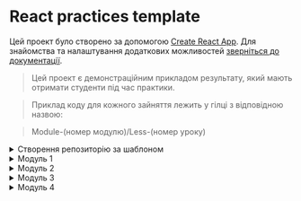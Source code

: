 # React practices template

Цей проект було створено за допомогою
[Create React App](https://github.com/facebook/create-react-app). Для знайомства
та налаштування додаткових можливостей
[зверніться до документації](https://facebook.github.io/create-react-app/docs/getting-started).

> Цей проект є демонстраційним прикладом результату, який мають отримати
> студенти під час практики.

> Приклад коду для кожного зайняття лежить у гілці з відповідною назвою:

> Module-(номер модулю)/Less-(номер уроку)

<details>
  <summary>Створення репозиторію за шаблоном</summary>

## Створення репозиторію за шаблоном

Використовуйте цей репозиторій як шаблон для створення репозиторію свого
проекту. Для цього натисніть на кнопку `«Use this template»` та оберіть опцію
`«Create a new repository»`, як показано на зображенні.

![Creating repo from a template step 1](./assets/template-step-1.png) Далі, у
Вас відкриється сторінка створення нового репозиторію. Заповніть поле імені та
переконайтесь, що репозиторій публічний, після цього натисніть кнопку
`«Create repository from template»`.

![Creating repo from a template step 2](./assets/template-step-2.png) Після
того, як репозиторій буде створено, необхідно перейти до налаштувань цього
репозиторію, а саме: `Settings` > `Actions` > `General`, як показано на
зображенні.

![Settings GitHub Actions permissions step 1](./assets/gh-actions-perm-1.png)

Скролимо сторінку до самого низу. Далі, у секції `«Workflow permissions»`
потрібно обрати опцію `«Read and write permissions»` та поставити галочку на
чекбокс. Це необхідно для автоматизації процесу деплоя проекту.

![Settings GitHub Actions permissions step 2](./assets/gh-actions-perm-2.png)
Тепер, Ви маєте власний репозиторій проекту, з такою ж самою структурою файлів
та папок, як на шаблоні. Далі, працюйте з ним, як з будь-яким особистим
репозиторієм, клонуйте його мобі на компʼютер, пишіть код, робіть коміти та
відправляйте їх на GitHub.

</details>
<details>
  <summary>Модуль 1</summary>
  
###
<details>
  <summary>Заняття 1</summary>

### Заняття 1

-   [ ] Створити шаблон проекту з
        [шаблону для ДЗ](https://github.com/goitacademy/react-homework-template#readme)
-   [ ] Налаштувати проект згідно
        [Readme](https://github.com/goitacademy/react-homework-template#readme)
-   [ ] Перевірити деплой
-   [ ] Клонувати проект на ПК
-   [ ] Створити гілку `Module-01/Less-01` для практики

---

-   [ ] Розглянути структуру проекту
-   [ ] Розглянути детально файли `index.js`, `index.css`, `App.jsx`
-   [ ] Почистити файл `App.jsx` щоб він рендерив пустий фрагмент
-   [ ] Відправити файл `users.json` студентам, щоб вони додали його собі.
    > (файл містить масив юзерів, який потрібно зарендерити)
-   [ ] Розглянути файл `users.json`, як виглядає, що містить, що маємо
        зарендерити

---

-   [ ] У файлі `App.jsx`, зробити імпорт `users` з файлу `users.json`
-   [ ] Створити компонент `UsersList.jsx`
-   [ ] Зарендерити компонент `UsersList.jsx` в компоненті `App.jsx`
-   [ ] Передати через пропси `users` з компоненту `App.jsx` </br>в компонент
        `UsersList.jsx`. (далі `компонент 1`)
-   [ ] В `компоненті 1`, отримуємо users за допомогою деструктуризації пропсів
-   [ ] В рендері `компоненту 1`, створюємо `<ul></ul>`, де запускаємо
        </br>метод `map` по масиву `users`.
-   [ ] На кожній ітерації створюємо `<li></li>`, де як текст має бути імʼя
        юреза.
-   [ ] Дивимось результат в браузері. Вікриваємо консоль та обговорюємо
        помилку.
-   [ ] Фіксимо її. Додаємо пропс `key` зі значенням `id` юзера, елементу
        `<li></li>`.
-   [ ] Дивимось результат в браузері.
-   [ ] Створюємо всередені елементу `<li></li>` теги та наповнюємо </br>їх з
        даними юзера, згідно завдання.
-   [ ] Перевіряємо результат.

---

-   [ ] Створюємо новий компонент `User.jsx` (далі `компонент 2`)
-   [ ] Забираємо розмітку, яку повертає метод `map` в `компоненті 1` та
        </br>додаємо її в рендер `компоненту 2`.
-   [ ] Імпортуємо `компонент 2` в `компонент 1`.
-   [ ] Додаємо рендер `компоненту 2` як результат виконання методу `map`.
-   [ ] Передаємо через пропси `компоненту 2` параметр `user` </br>(елемент
        ітерації методу `map`)
-   [ ] Робимо деструктуризацію `user` з пропсів та глибоку деструктуризацію
        всіх необхідних ключів.
-   [ ] Дивимось результат в браузері. Вікриваємо консоль та обговорюємо
        помилку.
-   [ ] Фіксимо її. Додаємо пропс `key` зі значенням `id` юзера, `компоненту 2`.
-   [ ] Дивимось результат в браузері.
-   [ ] Інсталюємо пакет `'prop-types'`
-   [ ] Розписуємо обʼєкт `propTypes` для `компоненту 2`
-   [ ] Розписуємо обʼєкт `propTypes` для `компоненту 1`

---

-   [ ] Виконуємо коміт та пуш в гілку `Module-01/Less-01`
-   [ ] Створюємо `Pull request` на гілку `main`. Мержимо.

---

---

</details>

<details>
  <summary>Заняття 2</summary>
  
### Заняття 2

-   [ ] Створюємо нову гілку `Module-01/Less-02`

---

-   [ ] Створюємо пустий компонент `Section.jsx`
-   [ ] Огортаємо ним компонент `UsersList.jsx` (в рендері `App.jsx`)
-   [ ] Також огортаємо ним рендер компоненту `User.jsx` (тобто елемент
        `<li></li>`)
-   [ ] В компоненті `Section.jsx` додаємо в рендер парний тег
        `<section></section>`
-   [ ] Дивимось результат в браузері.
-   [ ] Оговорюємо зі студентами, яким чином зарендерити компоненти, </br>які ми
        огорнули в `<Section>`. (пропс children)
-   [ ] Додаємо {children} в рендер між тегами `<section>`

```javascript
<section>{children}</section>
```

---

-   [ ] Переходимо в `App.jsx` та передаємо компоненту `Section` пропс
        title='Users List'
-   [ ] В компоненті `Section.jsx` додаємо в деструктуризацію пропс `title`.
-   [ ] Додаємо тег `<h2>` з текстом `title` в середину тегу
        `<section></section>`
-   [ ] Аналізуємо зі студентами ситуцію, що пропс `title` приходить не завжди.
-   [ ] Додаємо рендер за умовою, за допомогою `&&`.

---

> module.css

-   [ ] Створюємо файл `Section.module.css`
-   [ ] В цьому файлі пишемо селектор з невеликою стилізацією (на свій смак) для
        класу `.baseSection`
-   [ ] В компоненті `Section` імпортуємо стилі з `Section.module.css`
-   [ ] Додаємо клас `.baseSection` тегу `<section>`
-   [ ] Дивимось результат в браузері.
-   [ ] У файлі `Section.module.css` створюємо ще один селектор для класу
        `.superSection`
-   [ ] В цьому селекторі необхідно повторити всі стилі з попереднього
        селектору</br> та додати свої, оговорюємо це зі студентами. (`composes`)
-   [ ] Використовуємо `composes` для повторення стилів та дописуємо додатково
        якісь (на власний смак)
-   [ ] В компоненті `Section` обговорюємо зі студентами як зробити
        додавання</br> класу за умою, в залежності від пропсу `title`.

---

> styled-components

-   [ ] Інсталюємо бібліотеку `styled-components@5.3.10`
-   [ ] Створюємо файл `User.styled.js`
-   [ ] Імпортуємо в нього `styled` з бібліотеки `styled-components`
-   [ ] Інсталюємо розширення `vscode-styled-components` (для `VSCode`)
-   [ ] Cтворюємо компонент `Title` для стилізації тегу `<h2>`
-   [ ] Прописуємо елементарні стилі (за смаком)
-   [ ] Імпортуємо `Title` у компонент `User.jsx` та замінюємо ним тег `<h2>`
-   [ ] Дивимось результат в браузері.
-   [ ] Обговорюємо як додати обробку `:hover` на компонент `Title`. Додаємо.
-   [ ] У файлі `User.styled.js` cтворюємо ще один компонент `Text` для
        стилізації тегу `<p>`
-   [ ] Додаємо якусь базову стилізацію (на свій смак)
-   [ ] У компоненті `User` замінюємо тег `<p>`, в якому рендериться
        </br>інформація з `email`, на компонент `Text`.
-   [ ] У файлі `User.styled.js` cтворюємо ще один компонент `NativeText`
        </br>для стилізації тегу `<span>`
-   [ ] У компоненті `User` огортаємо значення `{emeil}` в компонент
        `NativeText`

```javascript
<Text>
    Email: <NativeText>{email}</NativeText>
</Text>
```

-   [ ] Оговорюємо як реалізувати підхід, щоб при наведенні на текст
        `Email:`</br> спрацював `hover-ефект` на компоненті `NativeText`.
-   [ ] Реалізовуємо цю логіку.

---

-   [ ] В компоненті `User` створюємо змінну `isEndedBiz`, </br>в яку заносимо
        результат перевірки - чи закінчується пропс `email` словом `biz`.
-   [ ] Обговорюємо, як в залежності від значення змінної `isEndedBiz` змінити
        колір компоненту `NativeText`
-   [ ] Передаємо компоненту `NativeText` пропс `isEndedBiz`.
-   [ ] В компоненті `NativeText` змінюємо колір тексту в залежності від пропсу
        `isEndedBiz`.

---

-   [ ] Виконуємо коміт та пуш в гілку `Module-01/Less-02`
-   [ ] Створюємо `Pull request` на гілку `main`. Мержимо.

---

</details>

</details>
<details>
  <summary>Модуль 2</summary>
  
###
<details>
  <summary>Заняття 1</summary>

### Заняття 1

-   [ ] Створюємо нову гілку `Module-02/Less-01`

---

-   [ ] Перероблюємо компонент `App` на класовий
-   [ ] Додаємо стейт з ключиком `users`, дефолтним значенням якого,</br> буде
        масив імпортований з файлу `users.json`
-   [ ] Змінюємо передачу пропсів в компонент `UsersList`, з урахуванням стейту.
-   [ ] Додаємо деструктуризацію зі стейту в метод `render`

---

-   [ ] У файлі `Users.styled.js` створюємо стилізований компонент</br>
        `StyledButton` для тегу `<button>`
-   [ ] Додаємо цей компонент в рендер компоненту `User`
-   [ ] Обговорюємо зі студентами логіку реалізації видалення юзера
-   [ ] Створюємо у компоненті `App` метод `deleteUser`
-   [ ] Параметром цей меод має приймати `userId`
-   [ ] Обговорюємо роботу з `setState` від попереднього значення
-   [ ] Викликаємо цей метод та фільтруємо `prevState.users` за умовою
        неспівпадіння по `id`

```javascript
this.setState(prev => ({
    users: prev.users.filter(({ id }) => id !== userId),
}))
```

-   [ ] Передаємо метод `deleteUser` як пропс в компонент `UserList`.
-   [ ] В компоненті `UserList` забираємо пропс `deleteUser` та</br> передаємо
        далі в компонент `User`.
-   [ ] Доповнюємо обʼєкт `propTypes`

---

-   [ ] В компоненті `User` додаємо подію `onClick` на компонент `StyledButton`
-   [ ] Обговорюємо як правильно викликати метод `deleteUser`, щоб передати йому
        `id`
-   [ ] На `onClick` додаємо анонімний кол-бек, де викликаємо </br> метод
        `deleteUser` передаючи йому `id`

```javascript
<StyledButton onClick={() => deleteUsers(id)}>
```

-   [ ] Перевіряємо результат в браузері.

---

-   [ ] У файлі `users.json` додаємо кожному обʼєкту нову властивість
        </br>`hasJob` зі значенням `false`
-   [ ] В уомпненті `User` додаємо в рендер компонент `Text`, де текстом
        </br>буде: `Has Jsob: {hasJob.toString()}`
-   [ ] Додаємо в рендер ще один компонент `StyledButton` з </br>текстом
        `Change job Status`
-   [ ] Обговорюємо реалізацію зміни статусу юзера
-   [ ] Створюємо в компоненті `App` метод `changeUserStatus`
-   [ ] Реалізовуємо логіку зміни статусу
-   [ ] Передаємо цей метод через пропси так як і метод `deleteUser`, </br>в
        компонент `UsersList` потім далі в `User`
-   [ ] По анології з `deleteUser` викликаємо метод `changeUserStatus` </br>по
        кліку на `StyledButton` та передаємо йому `id` юзера
-   [ ] Перевіряємо результат в браузері.

---

-   [ ] Виконуємо коміт та пуш в гілку `Module-02/Less-01`
-   [ ] Створюємо `Pull request` на гілку `main`. Мержимо.

---

</details>

###

<details>
  <summary>Заняття 2</summary>

### Заняття 2

-   [ ] Створюємо нову гілку `Module-02/Less-02`

---

-   [ ] Створюємо новий компонент `Button`.
-   [ ] Цей компонент має рендерити `<button>` з атрибутом `"button"` та</br>
        текстом `{text}`, який ми отримуємо з пропсів.
-   [ ] Також додаємо подію `onClick` яка має викликати метод </br>`handleClick`
        який ми отримуємо з пропсів.
-   [ ] В компоненті `App` імпортуємо компонент `Button` та додаємо в рендер.
-   [ ] Передаємо йому пропс `text` зі значенням `'Open modal'`.
-   [ ] Додаємо новий ключ `isShowForm` в стейт, з дефолтним значенням `false`.
-   [ ] Створюємо функцію `openForm` для зміни цього стейту на `true`.
-   [ ] Передаємо компоненту `Button` пропс `handleClick` </br>значенням якого
        буде ф-я `openForm`

---

-   [ ] Створюємо новий класовий компонент `Form`.
-   [ ] Цьому компоненту в рендері створюємо розмітку для форми.

```javascript
<form>
    <label>Name:
        <input type="text" name="name"/>
    </label>
    <label>Email:
        <input type="email" name="email">
    </label>
    <button>Save</button>
</form>
```

-   [ ] Додаємо компоненту `Form` стейт з ключами `name` та `email`.
-   [ ] Додаємо інпутам атрибут `value` з відповідними значеннями зі стейту.
-   [ ] Cтврюємо метод `handleChange`.
-   [ ] В параметрах цього метода робимо глибоку деструктуризацію </br>для
        значень `name` та `value`.
-   [ ] В методі виконуємо зміну стейту в залежності від значення `name`

```javascript
this.setState({ [name]: value })
```

-   [ ] Імпортуємо компонент `Form` в компонент `App`.
-   [ ] Створюємо рендер за умовою:

```javascript
{
    isShowForm ? <Form /> : <Button />
}
```

---

-   [ ] В компоненті `App` створюємо метод `addUser`, який приймає </br>параметр
        `data`. (це буде обʼєкт з ключами `name` та `email` юзера)
-   [ ] Інсталюємо пакет `nanoid`
-   [ ] В методі `addUser` створюємо обʼєкт `newUser` з такими ключами:
-   [ ] Ключ `id` значенням якого буде результат виклику `nanoid`.
-   [ ] Ключ `isHasJob` зі значенням `false`
-   [ ] Розпилюємо, за допомогою спред оператора в середину обʼєкту
        </br>`newUser` обʼєкт `data` з параметрів ф-ї.
-   [ ] Далі необхідно змінити стейт `users` додавши до нього обʼєкт нового
        юзера `newUser`.

---

-   [ ] Передаємо метод `addUser` компоненту `Form` через пропси.
-   [ ] В компоненті `Form` створюємо метод `handleSubmit`.
-   [ ] В методі реалізовуємо логіку для обробки події `submit`.
-   [ ] Забираємо необхідні значення з `event`
-   [ ] Викликаємо метод `addUser` передаючи йому розпилений стейт.
-   [ ] Повертаємо стейт до дефолтного стану.
-   [ ] Додаємо на форму подію `onSubmit` з методом `handleSubmit`

---

-   [ ] В компоненті `App` створюємо метод `closeForm`
-   [ ] Метод має змінювати стейт `isShowForm` на значення `false`.
-   [ ] Передаємо цей метод як пропс компоненту `Form`
-   [ ] Викликаємо метод `closeForm` в методі `handleSubmit` компоненту `Form`.

---

-   [ ] Інсталюємо бібліотеку `formik`
-   [ ] Створюємо компонент `FormikForm`
-   [ ] Розгортаємо пустий компонент
-   [ ] Переписуємо логіку роботи компоненту `Form` з використанням
        </br>бібліотеки `formik`
-   [ ] По завершенню порівнюємо компоненти та тестуємо в браузері.

---

-   [ ] Виконуємо коміт та пуш в гілку `Module-02/Less-02`
-   [ ] Створюємо `Pull request` на гілку `main`. Мержимо.

---

</details>
</details>
<details>
  <summary>Модуль 3</summary>
  
###
<details>
  <summary>Заняття 1</summary>

### Заняття 1

-   [ ] Створюємо нову гілку `Module-03/Less-01`

---

-   [ ] Необхідно реалізувати логіку збереження користувачів в `localStorage`
-   [ ] В компоненті `App` реалізовуємо метод `componentDidUpdate`
-   [ ] В середені методу реалізовуємо логіку:
    > Якщо додано або видалено користувача, виконуємо запис нових даних в
    > `localStorage`
-   [ ] Для цього додаємо умову:

```javascript
if (prevState.users !== this.state.users)
    localStorage.setItem(USERS_KEY, JSON.stringify(this.state.users))
```

-   [ ] Дивимось результат в браузері, виконуємо декілька дій для зміни та
        оновлюємо сторінку.

---

-   [ ] Обговорюємо зі студентами необхідну подальшу логіку.
-   [ ] Потрібно додати метод `componentDidMount`
-   [ ] В цьому методі потрібно реалізувати логіку зчитування данних з
        `localStorage`
-   [ ] Для цього необхідно спочатку забрати дані з `localStorage` та записати в
        змінну `localData`
-   [ ] Далі перевірити чи в змінній `localData` щось існує.
-   [ ] При позитивному результаті, парсимо данні та записуємо в стейт `users`
-   [ ] Дивимось результат в браузері, видаляємо всіх користувачів. та оновлюємо
        сторінку.

---

-   [ ] Обговорюємо логіку реалізації дефолтного відображення користувачів.
-   [ ] Для реаліації, необхідно розширити умову в методі `componentDidMount`,
        додавши перевірку на довжину масиву з `localStorage`

```javascript
JSON.parse(localData).length > 0
```

-   [ ] Та при негативному результаті, записуємо в стейт дані з файлу
        `users.json`
-   [ ] Також змінюємо дефолтне значення стейту `users` на `null` та додаємо
        рендер за умовою для компоненту `UsersList`

---

-   [ ] Стоврюємо компонент `Modal`
-   [ ] Створюємо файл для компонентів стилізації модального вікна.
    > Можна скинути студентам готовий файл стилізованих компонентів
    > `Modal.Styled.js`
-   [ ] Компонент `Modal` буде приймати обʼєкт `user`
-   [ ] На базі стилізованих компонентів та обʼєкту `user`, будуємо рендер

---

-   [ ] Обговорюємо логіку реалізації відкриття модального вікна
-   [ ] В компоненті `App` додаємо новий стейт `userDetails`
-   [ ] Створюємо новий метод `openDetails`, який приймає обʼєкт `user` та
        записує його в стейт `userDetails`
-   [ ] В компоненті `User` додаємо в рендер ще одну кнопку для відкриття
        детальної інформації.
-   [ ] Передаємо метод `openDetails` пропсами в компонент `User`
-   [ ] Додаємо його на клік відкриття детальної інформації.
-   [ ] В компоненті `App` додаємо рендер компоненту `Modal` за умовою
        `userDetails`
-   [ ] Тестуємо

---

-   [ ] В компоненті `App` створюємо метод `closeDetails`
-   [ ] В методі змінюємо стейт `userDetails` на дефолтний
-   [ ] Передаємо цей метод пропсами в компонент `Modal` та додаємо на подію
        `onClick` на кнопку закриття

---

-   [ ] Виконуємо коміт та пуш в гілку `Module-03/Less-01`
-   [ ] Створюємо `Pull request` на гілку `main`. Мержимо.

---

</details>
<details>
  <summary>Заняття 2</summary>

### Заняття 2

-   [ ] Створюємо нову гілку `Module-03/Less-02`

---

-   [ ] Ціль зайняття - використати запити на бекенд для отримання юзерів
-   [ ] Рекомендуємо використовувати цей
        [Api](https://dummyjson.com 'dummyjson.com')
-   [ ] Знайомимо студентів з Api. Як використовувати, які є запити, що можна
        реалізувати.

---

-   [ ] Даємо завдання релізувати функцію для отримання всіх юзерів.
-   [ ] Для цього, необхідно створити окрему папку `api` поруч з папкою
        `components`, а в ній файл `api.js`
-   [ ] В цьому файлі необхідно створити функцію `getAllUsers`
-   [ ] Функція має робити `GET` запит на бекен для отримання всіх юзерів за
        допомогою бібліотеки `axios`
    > Потрібно інсталювати бібліотеку `axios`
-   [ ] Функція має використовувати `async await`
-   [ ] Функція має повертати деструктуризований обʼєкт `data`

---

-   [ ] В компоненті `App` необхідно видалити імпорт `json файлу` та змінити
        дефолтне значення стейту `users` на `null`
-   [ ] Також необхідно прибрати використання `localStorage`
-   [ ] Далі потрібно реалізувати виклик функції `getAllUsers` в залежності від
        зміни стейту `isShowUsers`
-   [ ] Створюємо метод `handleUsers`
-   [ ] В методі реалізовуємо логіку виклику функції `getAllUsers` за допомогою
        `try catch`
-   [ ] Обговорюємо принцип роботи запиту та необхідність показувати
        користувачеві `Loading` та `Error` якщо він є.
-   [ ] Додаємо два нових стейти `isLoading` та `error`
-   [ ] Робимо деструктуризацію відповіді функції `getAllUsers` та перезаписуємо
        стейт `users`
-   [ ] Далі необхідно в методі `componentDidUpdate` додати виклик методу
        `handleUsers` за умови, що змінився стейт `isShowUsers` і він має
        значення `true`
-   [ ] Додаємо рендер за умовою для стейту `isLoading` та `error`.

---

-   [ ] Далі необхідно реалізувати логіку `Load more`
-   [ ] Для цього додаємо в рендер з `UsersList` компонент `Button`
-   [ ] Обговорюємо зі студентами, що має відбуватись по кліку та як реалізувати
        цю логіку

---

-   [ ] Додаємо новий стейт `page`
-   [ ] Cтворюємо метод `loadMore`, який збільшує стейт `page` на одиницю
-   [ ] Створюємо 2 статичні змінні `limit` та `skip` з дефолтним станом `10`
-   [ ] Розширюємо логіку функції `getUsers`, вона буде приймати 2 параметри
        `skip` `limit`, які будуть передаватись як параметри запиту
-   [ ] Розширюємо логіку функції `handleUsers`, вона буде приймати параметр
        `page`.
-   [ ] Далі необхідно створити формулу для знаходження значення `skip` для
        наступних сторінок.

```javascript
const skip = page * App.skip - App.limit
```

-   [ ] Тепер потрібно передати статичне значення `limit` та локальне значення
        `skip` у виклик функції `getAllUsers`
-   [ ] Також, необхідно переписати зміну стейту `users` враховуючі попередній
        стан та дефолтне значення `null`
-   [ ] Доповнюємо логіку методу `componentDidUpdate`. Додаємо залежність від
        стейту `page` та передаємо `page` аргументом у виклик методу
        `handleUsers`

---

-   [ ] Наступним кроком необхідно реалізувати логіку `hide users`
-   [ ] Для цього в метод `componentDidUpdate` додаємо зміну стейту до
        дефолтного, за умови що `isShowUsers` змінився і має значення `false`

```javascript
this.setState({ page: 1, users: null })
```

---

-   [ ] Виконуємо коміт та пуш в гілку `Module-03/Less-02`
-   [ ] Створюємо `Pull request` на гілку `main`. Мержимо.

---

</details>
</details>

<details>
  <summary>Модуль 4</summary>
  
###
<details>
  <summary>Заняття 1</summary>

### Заняття 1

-   [ ] Створюємо нову гілку `Module-04/Less-01`

---

-   [ ] Метою даної практи є зміна використання класових компонентів на
        функціональні з хуками.
-   [ ] Оговорюємо це зі студентами та розпочинаємо з компоненту `App`

---

-   [ ] У файлі `App.jsx` коментуємо весь класовий компонент та створюємо
        замість нього функціональний.
-   [ ] Все що було в стейті класового компоненту переписуємо з використанням
        хука `useState`
-   [ ] Замість статичних змінних створюємо глобальні
-   [ ] Переписуємо всі мметоди на функції з використанням методів з хука
        `useState` в залежності від назви стейту.
    > setUsers, setIsshowUsers, setIsLoading...
-   [ ] Переписуємо логіку методу `componentDidUpdate` на використання хука
        `useEffect`
-   [ ] Прибираємо використання `this` та `this.state` з `return`

---

-   [ ] Додаємо в `api.js` нову функцію `createUser`, для `POST` запиту на
        створення нового юзера
-   [ ] Переписуємо функцію `addUser` на опрацювання запиту `createUser`
-   [ ] Результат запиту необхідно засетити в існуючий масив юзерів

---

-   [ ] Також переписуємо компонент `FormikForm` на використання хука
        `useFormik`.
-   [ ] Змінюємо класовий компонент `Modal` на функціональний з використанням
        хуків.

---

-   [ ] Виконуємо коміт та пуш в гілку `Module-04/Less-01`
-   [ ] Створюємо `Pull request` на гілку `main`. Мержимо.

---

</details>

<details>
  <summary>Заняття 2</summary>

### Заняття 2

-   [ ] Створюємо нову гілку `Module-04/Less-02`

---

-   [ ] Додаємо в `api.js` нову функцію `searchUser`, для пошуку юзера за імʼям.
-   [ ] Функція має приймати параметр `query` який передається в запит

---

-   Створюємо новий компонент `SearchForm`
-   В компоненті має бути реалізована проста контрольована форма на хуках

---

-   В компоненті `App` створюємо нову функцію `getSearchResult`
-   Функція має приймати параметр `searchQuery` та робити запит `searchUser` з
    цим парамтером. Результат маємо сетити в стейт `users`
-   Додаємо в рендер компонент `SearchForm` та передаємо через пропси йому
    функцію `getSerachResult`
-   В компоненті `SearchForm` створюємо метод `handleSubmit` в якому викликаємо
    метод `getSerachResult` та передаємо йому стейт `searchQuery`

---

-   В методі `getSerachResult` реалізуємо логіку, якщо пошук не дав результатів
-   У звʼязку з незручністю реалізації повідомлень, додаємо використання
    бібліотеки `react-hot-toast`
-   Додаємо в рендер компонент `Toaster` імпортований з бібліотеки
-   Продовжуємо реалізацію логіки пошуку за допомогою методу `toast`
-   Переписуємо відображення помилок та лоадінга на використання методу `toast`
    (За бажанням)

---

-   Додаємо логіку `load more` для пошуку
-   Обговорюємо як це можна реалізувати
-   Додаємо в компонент `App` новий стейт `searchQuery`
-   Створюємо новий `useEfect`, який буде слідкувати за стейтом `searchQuery` та
    якщо він `true` то викликатиме метод `getSerachResult` передаючи йому стейт
    `searchQuery`
-   Тепер необхідно створити окремий метод `handleSearchQuery` для зміни стейту
    `searchQuery`
-   Передаємо його в компонент `SearchForm` замість пропсу `getSearchQuery`
-   Додаємо в залежність `useEffect-у` стейт `page` та передаємо його аргументом
    функції `getSearchQuery`
-   Доповнюємо функціонал методу `getSearchQuery` формулою:

```javascript
const skip = page * SKIP - LIMIT
```

-   Передаємо функції `searchUsers` додаткові аргументи `skip` та `limit` і
    змінюємо запит використовуючи ці аргументи.

---

-   Далі потрібно чистити стейт `users` та скидувати значення сторінки при
    новому пошуку.
-   Для цього додаємо нову умову в `useEffect`:

```javascript
page === 1 && setUsers(null)
```

-   Та скидуємо значення `page` на `1` у функції `handleSearchQuery`

---

-   Далі необхідно рендер за умовою для кнопки `Load more...`:

```javaScript
users.length > LIMIT
```

---

-   [ ] Виконуємо коміт та пуш в гілку `Module-04/Less-02`
-   [ ] Створюємо `Pull request` на гілку `main`. Мержимо.

---

</details>
</details>
